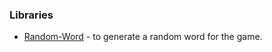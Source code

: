 ### **Libraries**
 * [Random-Word](https://pypi.org/project/Random-Word/) - to generate a random word for the game. 